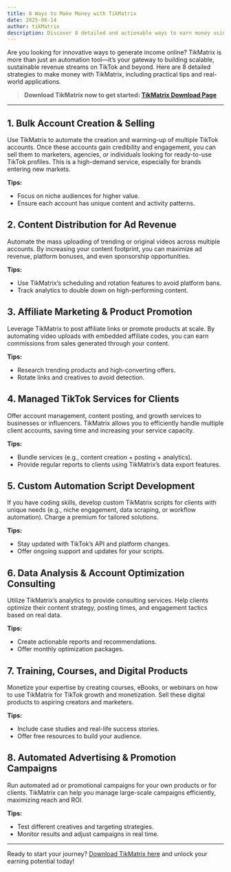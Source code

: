 ```yaml
---
title: 8 Ways to Make Money with TikMatrix
date: 2025-06-14
author: tikMatrix
description: Discover 8 detailed and actionable ways to earn money using TikMatrix, from automation to affiliate marketing and more.
---
```


Are you looking for innovative ways to generate income online? TikMatrix is more than just an automation tool—it’s your gateway to building scalable, sustainable revenue streams on TikTok and beyond. Here are 8 detailed strategies to make money with TikMatrix, including practical tips and real-world applications.

> **Download TikMatrix now to get started: [TikMatrix Download Page](https://www.tikmatrix.com/Download/)**

---

## 1. Bulk Account Creation & Selling

Use TikMatrix to automate the creation and warming-up of multiple TikTok accounts. Once these accounts gain credibility and engagement, you can sell them to marketers, agencies, or individuals looking for ready-to-use TikTok profiles. This is a high-demand service, especially for brands entering new markets.

**Tips:**

- Focus on niche audiences for higher value.
- Ensure each account has unique content and activity patterns.

## 2. Content Distribution for Ad Revenue

Automate the mass uploading of trending or original videos across multiple accounts. By increasing your content footprint, you can maximize ad revenue, platform bonuses, and even sponsorship opportunities.

**Tips:**

- Use TikMatrix’s scheduling and rotation features to avoid platform bans.
- Track analytics to double down on high-performing content.

## 3. Affiliate Marketing & Product Promotion

Leverage TikMatrix to post affiliate links or promote products at scale. By automating video uploads with embedded affiliate codes, you can earn commissions from sales generated through your content.

**Tips:**

- Research trending products and high-converting offers.
- Rotate links and creatives to avoid detection.

## 4. Managed TikTok Services for Clients

Offer account management, content posting, and growth services to businesses or influencers. TikMatrix allows you to efficiently handle multiple client accounts, saving time and increasing your service capacity.

**Tips:**

- Bundle services (e.g., content creation + posting + analytics).
- Provide regular reports to clients using TikMatrix’s data export features.

## 5. Custom Automation Script Development

If you have coding skills, develop custom TikMatrix scripts for clients with unique needs (e.g., niche engagement, data scraping, or workflow automation). Charge a premium for tailored solutions.

**Tips:**

- Stay updated with TikTok’s API and platform changes.
- Offer ongoing support and updates for your scripts.

## 6. Data Analysis & Account Optimization Consulting

Utilize TikMatrix’s analytics to provide consulting services. Help clients optimize their content strategy, posting times, and engagement tactics based on real data.

**Tips:**

- Create actionable reports and recommendations.
- Offer monthly optimization packages.

## 7. Training, Courses, and Digital Products

Monetize your expertise by creating courses, eBooks, or webinars on how to use TikMatrix for TikTok growth and monetization. Sell these digital products to aspiring creators and marketers.

**Tips:**

- Include case studies and real-life success stories.
- Offer free resources to build your audience.

## 8. Automated Advertising & Promotion Campaigns

Run automated ad or promotional campaigns for your own products or for clients. TikMatrix can help you manage large-scale campaigns efficiently, maximizing reach and ROI.

**Tips:**

- Test different creatives and targeting strategies.
- Monitor results and adjust campaigns in real time.

---

Ready to start your journey? [Download TikMatrix here](https://www.tikmatrix.com/Download/) and unlock your earning potential today!
